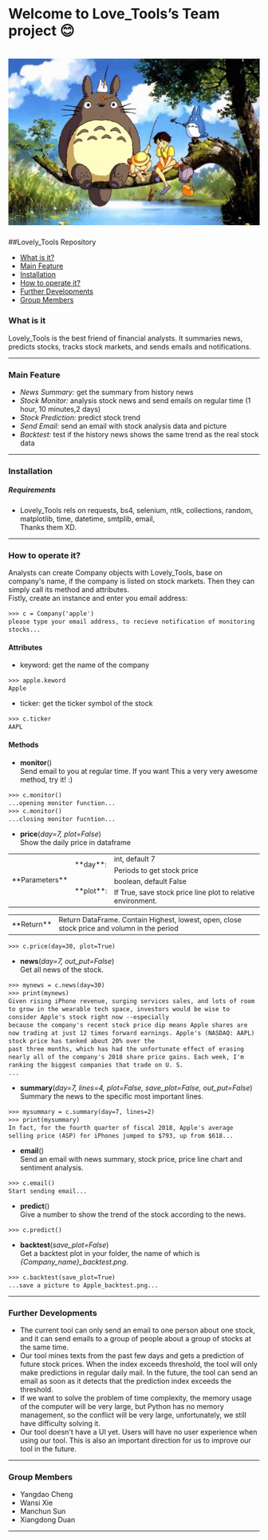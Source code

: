 Welcome to Love_Tools’s Team project :blush:
===================================
![Our Team](https://raw.githubusercontent.com/ChengdaoYang/Love_Tools/master/Team_Pic.png "Our Team")
===================================
##Lovely_Tools Repository
* [What is it?](#What-is-it?)
* [Main Feature](#Main-Feature)
* [Installation](#Installation)
* [How to operate it?](#How-to-operate-it?)
* [Further Developments](#Further-Developments)
* [Group Members](#Group-Members)

### What is it
Lovely_Tools is the best friend of financial analysts. 
It summaries news, predicts stocks, tracks stock markets, and sends emails and notifications.
***********
### Main Feature
* _News Summary:_ get the summary from history news
* _Stock Monitor:_ analysis stock news and send emails on  regular time (1 hour, 10 minutes,2 days)
* _Stock Prediction:_ predict stock trend 
* _Send Email:_ send an email with stock analysis data and picture
* _Backtest:_ test if the history news shows the same trend as the real stock data
*****************
### Installation
##### Requirements
- Lovely_Tools rels on requests, bs4, selenium, ntlk, collections, random, matplotlib, time, datetime, 
smtplib, email, <br/>
Thanks them XD.
*************
### How to operate it?
Analysts can create Company objects with Lovely_Tools, base on company's name, if the company is listed on stock markets.
Then they can simply call its method and attributes.<br/>
Fistly, create an instance and enter  you email address:
``` {.sourceCode .python}
>>> c = Company('apple')
please type your email address, to recieve notification of monitoring stocks...
```
#### Attributes
- keyword: get the name of the company
``` {.sourceCode .python}
>>> apple.keword
Apple
```
- ticker: get the ticker symbol of the stock

``` {.sourceCode .python}
>>> c.ticker
AAPL
```
#### Methods
- **monitor**() <br/>
Send email to you at regular time. If you want This a very very awesome method, try it!  :)
``` {.sourceCode .python}
>>> c.monitor()
...opening monitor function...
>>> c.monitor()
...closing monitor fucntion...

```
- **price**(_day=7, plot=False_)<br/>
Show the daily price in dataframe
<table>
<tr>
    <td rowspan="4"> **Parameters**</td>
    <td rowspan="2">**day**: </td>
    <td>int, default 7</td>

</tr>
<tr>
    <td>Periods to get stock price</td>
</tr>
<tr>
    <td rowspan="2">**plot**: </td>
    <td>boolean, default False</td>
</tr>
<tr>
    <td>If True, save stock price line plot to relative environment. </td>
</tr>
</table>
<table>
<tr>
    <td rowspan="4"> **Return**</td>
    <td>Return DataFrame. Contain Highest, lowest, open, close stock price and volumn in the period
</td>
</tr>
</table>

``` {.sourceCode .python}
>>> c.price(day=30, plot=True)
```
- **news**(_day=7, out_put=False_)<br/>
Get all news of the stock.
``` {.sourceCode .python}
>>> mynews = c.news(day=30)
>>> print(mynews)
Given rising iPhone revenue, surging services sales, and lots of room to grow in the wearable tech space, investors would be wise to consider Apple's stock right now --especially 
because the company's recent stock price dip means Apple shares are now trading at just 12 times forward earnings. Apple's (NASDAQ: AAPL) stock price has tanked about 20% over the
past three months, which has had the unfortunate effect of erasing nearly all of the company's 2018 share price gains. Each week, I'm ranking the biggest companies that trade on U. S.
...
```
- **summary**(_day=7, lines=4, plot=False, save_plot=False, out_put=False_)<br/>
Summary the news to the specific most important lines.
``` {.sourceCode .python}
>>> mysummary = c.summary(day=7, lines=2)
>>> print(mysummary)
In fact, for the fourth quarter of fiscal 2018, Apple's average selling price (ASP) for iPhones jumped to $793, up from $618...
```
- **email**()<br/>
Send an email with news summary, stock price, price line chart and sentiment analysis.
``` {.sourceCode .python}
>>> c.email()
Start sending email...
```
- **predict**() <br/>
Give a number to show the trend of the stock according to the news.
``` {.sourceCode .python}
>>> c.predict()
```
- **backtest**(_save_plot=False_) <br/>
Get a backtest plot in your folder, the name of which is *{Company_name}_backtest.png*.
``` {.sourceCode .python}
>>> c.backtest(save_plot=True)
...save a picture to Apple_backtest.png...
```
*****************
### Further Developments
- The current tool can only send an email to one person about one stock, and it can send emails to a group of people about  a group of stocks at the same time.
- Our tool mines texts from the past few days and gets a prediction of future stock prices. When the index exceeds threshold, the tool will only make predictions in regular daily mail. In the future, the tool can send an email as soon as it detects that the prediction index exceeds the threshold.
- If we want to solve the problem of time complexity, the memory usage of the computer will be very large, but Python has no memory management, so the conflict will be very large, unfortunately, we still have difficulty solving it.
- Our tool doesn't have a UI yet. Users will have no user experience when using our tool. This is also an important direction for us to improve our tool in the future.
********************
### Group Members
- Yangdao Cheng
- Wansi Xie
- Manchun Sun
- Xiangdong Duan
****************
